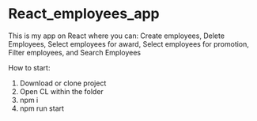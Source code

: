 # React_employees_app
This is my app on React where you can: Create employees, Delete Employees, Select employees for award, Select employees for promotion, Filter employees, and Search Employees

How to start:
 1. Download or clone project
 2. Open CL within the folder
 3. npm i
 4. npm run start

